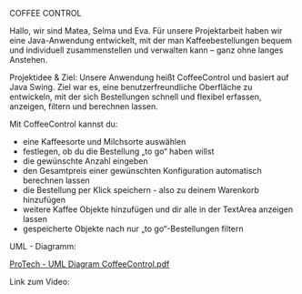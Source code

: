 COFFEE CONTROL

Hallo, wir sind Matea, Selma und Eva.
Für unsere Projektarbeit haben wir eine Java-Anwendung entwickelt, mit der man Kaffeebestellungen bequem und individuell zusammenstellen und verwalten kann – ganz ohne langes Anstehen.

Projektidee & Ziel:
Unsere Anwendung heißt CoffeeControl und basiert auf Java Swing.
Ziel war es, eine benutzerfreundliche Oberfläche zu entwickeln, mit der sich Bestellungen schnell und flexibel erfassen, anzeigen, filtern und berechnen lassen.

Mit CoffeeControl kannst du:
- eine Kaffeesorte und Milchsorte auswählen
- festlegen, ob du die Bestellung „to go“ haben willst
- die gewünschte Anzahl eingeben
- den Gesamtpreis einer gewünschten Konfiguration automatisch berechnen lassen
- die Bestellung per Klick speichern - also zu deinem Warenkorb hinzufügen
- weitere Kaffee Objekte hinzufügen und dir alle in der TextArea anzeigen lassen
- gespeicherte Objekte nach nur „to go“-Bestellungen filtern


UML - Diagramm:

[ProTech - UML Diagram CoffeeControl.pdf](https://github.com/user-attachments/files/20906007/ProTech.-.UML.Diagram.CoffeeControl.pdf)



Link zum Video:

